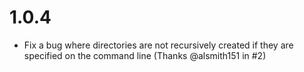 # 1.0.4

- Fix a bug where directories are not recursively created if they are specified on the command line (Thanks @alsmith151 in #2)
